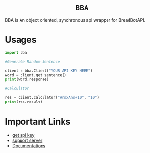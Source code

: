 <h2 align="center">BBA</h2>

BBA is An object oriented, synchronous api wrapper for BreadBotAPI.

# Usages

```py
import bba

#Generate Random Sentence

client = bba.Client("YOUR API KEY HERE")
word = client.get_sentence()
print(word.response)

#Calculator

res = client.calculator("AnsxAns+10", "10")
print(res.result)
```

# Important Links

- [get api key](https://api.breadbot.me/login)
- [support server](https://discord.gg/nbWfGT6PFR) 
- [Documentations](https://api.breadbot.me)